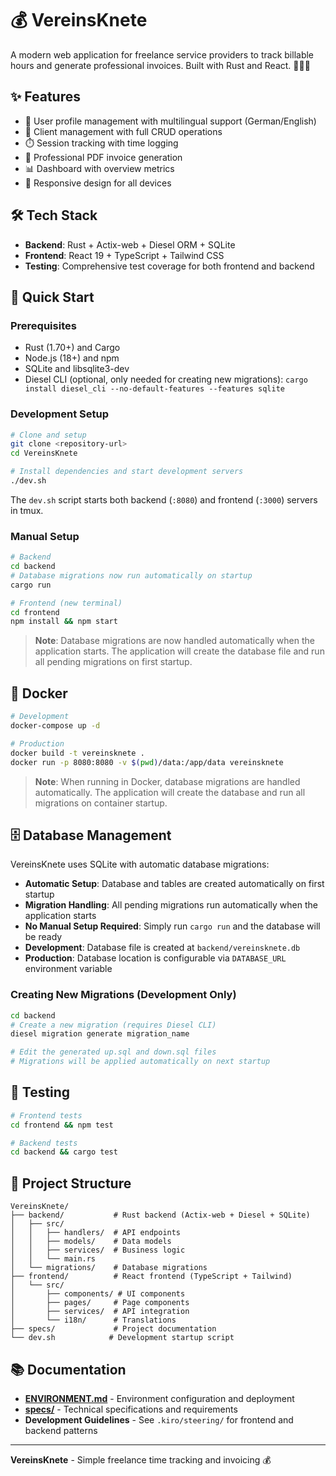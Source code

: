 # 💰 VereinsKnete

A modern web application for freelance service providers to track billable hours and generate professional invoices. Built with Rust and React. 🏃‍♂️💼

## ✨ Features

- 👤 User profile management with multilingual support (German/English)
- 🤝 Client management with full CRUD operations
- ⏱️ Session tracking with time logging
- 📄 Professional PDF invoice generation
- 📊 Dashboard with overview metrics
- 📱 Responsive design for all devices

## 🛠️ Tech Stack

- **Backend**: Rust + Actix-web + Diesel ORM + SQLite
- **Frontend**: React 19 + TypeScript + Tailwind CSS
- **Testing**: Comprehensive test coverage for both frontend and backend

## 🚀 Quick Start

### Prerequisites
- Rust (1.70+) and Cargo
- Node.js (18+) and npm
- SQLite and libsqlite3-dev
- Diesel CLI (optional, only needed for creating new migrations): `cargo install diesel_cli --no-default-features --features sqlite`

### Development Setup

```bash
# Clone and setup
git clone <repository-url>
cd VereinsKnete

# Install dependencies and start development servers
./dev.sh
```

The `dev.sh` script starts both backend (`:8080`) and frontend (`:3000`) servers in tmux.

### Manual Setup

```bash
# Backend
cd backend
# Database migrations now run automatically on startup
cargo run

# Frontend (new terminal)
cd frontend
npm install && npm start
```

> **Note**: Database migrations are now handled automatically when the application starts. The application will create the database file and run all pending migrations on first startup.

## 🐳 Docker

```bash
# Development
docker-compose up -d

# Production
docker build -t vereinsknete .
docker run -p 8080:8080 -v $(pwd)/data:/app/data vereinsknete
```

> **Note**: When running in Docker, database migrations are handled automatically. The application will create the database and run all migrations on container startup.

## 🗄️ Database Management

VereinsKnete uses SQLite with automatic database migrations:

- **Automatic Setup**: Database and tables are created automatically on first startup
- **Migration Handling**: All pending migrations run automatically when the application starts
- **No Manual Setup Required**: Simply run `cargo run` and the database will be ready
- **Development**: Database file is created at `backend/vereinsknete.db`
- **Production**: Database location is configurable via `DATABASE_URL` environment variable

### Creating New Migrations (Development Only)

```bash
cd backend
# Create a new migration (requires Diesel CLI)
diesel migration generate migration_name

# Edit the generated up.sql and down.sql files
# Migrations will be applied automatically on next startup
```

## 🧪 Testing

```bash
# Frontend tests
cd frontend && npm test

# Backend tests  
cd backend && cargo test
```

## 📁 Project Structure

```
VereinsKnete/
├── backend/           # Rust backend (Actix-web + Diesel + SQLite)
│   ├── src/
│   │   ├── handlers/  # API endpoints
│   │   ├── models/    # Data models
│   │   ├── services/  # Business logic
│   │   └── main.rs
│   └── migrations/    # Database migrations
├── frontend/          # React frontend (TypeScript + Tailwind)
│   └── src/
│       ├── components/ # UI components
│       ├── pages/     # Page components
│       ├── services/  # API integration
│       └── i18n/      # Translations
├── specs/             # Project documentation
└── dev.sh            # Development startup script
```

## 📚 Documentation

- **[ENVIRONMENT.md](ENVIRONMENT.md)** - Environment configuration and deployment
- **[specs/](specs/)** - Technical specifications and requirements
- **Development Guidelines** - See `.kiro/steering/` for frontend and backend patterns

---

**VereinsKnete** - Simple freelance time tracking and invoicing 💰